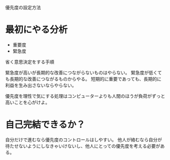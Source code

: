 優先度の設定方法

# 最初にやる分析

- 重要度
- 緊急度


省く意思決定をする手順

緊急度が高いが長期的な改善につながらないものはやらない。
緊急度が低くても長期的な改善につながるものからやる。
短期的に重要であっても、長期的に利益を生み出さないならやらない。

優先度を理性で気にする処理はコンピューターよりも人間のほうが負荷がずっと高いことを心がけよ。

# 自己完結できるか？
自分だけで進むなら優先度のコントロールはしやすい。
他人が絡むなら自分が待たせないようにしなきゃいけないし、他人にとっての優先度を考える必要がある。

